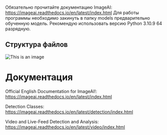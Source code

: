 Обязательно прочитайте документацию ImageAI: https://imageai.readthedocs.io/en/latest/index.html
Для работы программы необходимо закинуть в папку models предварительно обученную модель.
Рекомендую использовать версию Python 3.10.9 64 разрядную.


## Структура файлов 
![This is an image](https://i.imgur.com/QVBLhEh.jpeg)

# Документация 
Official English Documentation for ImageAI!: https://imageai.readthedocs.io/en/latest/index.html

Detection Classes: https://imageai.readthedocs.io/en/latest/detection/index.html

Video and Live-Feed Detection and Analysis: https://imageai.readthedocs.io/en/latest/video/index.html
